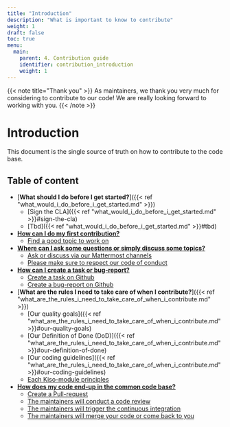 ```yaml
---
title: "Introduction"
description: "What is important to know to contribute"
weight: 1
draft: false
toc: true
menu:
  main:
    parent: 4. Contribution guide
    identifier: contribution_introduction
    weight: 1
---
```


{{< note title="Thank you" >}}
As maintainers, we thank you very much for considering to contribute to our code! We are really looking forward to working with you.
{{< /note >}}

# Introduction
This document is the single source of truth on how to contribute to the code base.

## Table of content
- [**What should I do before I get started?**]({{< ref "what_would_i_do_before_i_get_started.md" >}})
  - [Sign the CLA]({{< ref "what_would_i_do_before_i_get_started.md" >}}#sign-the-cla)
  - [Tbd]({{< ref "what_would_i_do_before_i_get_started.md" >}}#tbd)
- [**How can I do my first contribution?**](link)
  - [Find a good topic to work on](link)
- [**Where can I ask some questions or simply discuss some topics?**](link)
  - [Ask or discuss via our Mattermost channels](link)
  - [Please make sure to respect our code of conduct](link)
- [**How can I create a task or bug-report?**](link)
  - [Create a task on Github](link)
  - [Create a bug-report on Github](link)
- [**What are the rules I need to take care of when I contribute?**]({{< ref "what_are_the_rules_i_need_to_take_care_of_when_i_contribute.md" >}})
  - [Our quality goals]({{< ref "what_are_the_rules_i_need_to_take_care_of_when_i_contribute.md" >}}#our-quality-goals)
  - [Our Definition of Done (DoD)]({{< ref "what_are_the_rules_i_need_to_take_care_of_when_i_contribute.md" >}}#our-definition-of-done)
  - [Our coding guidelines]({{< ref "what_are_the_rules_i_need_to_take_care_of_when_i_contribute.md" >}}#our-coding-guidelines)
  - [Each Kiso-module principles](link)
- [**How does my code end-up in the common code base?**](link)
  - [Create a Pull-request](link)
  - [The maintainers will conduct a code review](link)
  - [The maintainers will trigger the continuous integration](link)
  - [The maintainers will merge your code or come back to you](link)
